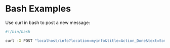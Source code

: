 # Bash Examples

Use curl in bash to post a new message:

```bash
#!/bin/bash

curl -X POST "localhost/info?location=myinfo&title=Action_Done&text=Some_Details"
```
